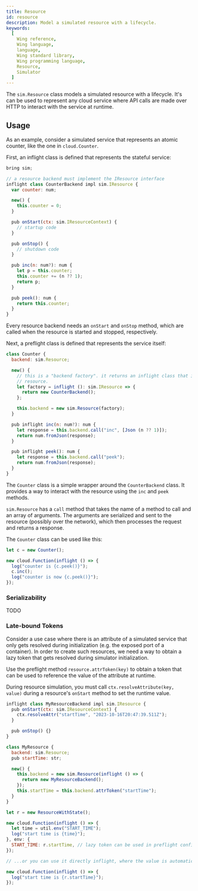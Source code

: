 ```yaml
---
title: Resource
id: resource
description: Model a simulated resource with a lifecycle.
keywords:
  [
    Wing reference,
    Wing language,
    language,
    Wing standard library,
    Wing programming language,
    Resource,
    Simulator
  ]
---
```


The `sim.Resource` class models a simulated resource with a lifecycle.
It's can be used to represent any cloud service where API calls are made over HTTP
to interact with the service at runtime.

## Usage

As an example, consider a simulated service that represents an atomic counter, like the one in `cloud.Counter`.

First, an inflight class is defined that represents the stateful service:

```js
bring sim;

// a resource backend must implement the IResource interface
inflight class CounterBackend impl sim.IResource {
  var counter: num;

  new() {
    this.counter = 0;
  }

  pub onStart(ctx: sim.IResourceContext) {
    // startup code
  }

  pub onStop() {
    // shutdown code
  }

  pub inc(n: num?): num {
    let p = this.counter;
    this.counter += (n ?? 1);
    return p;
  }

  pub peek(): num {
    return this.counter;
  }
}
```

Every resource backend needs an `onStart` and `onStop` method, which are called when the resource is started and stopped, respectively.

Next, a preflight class is defined that represents the service itself:

```js
class Counter {
  backend: sim.Resource;

  new() {
    // this is a "backend factory". it returns an inflight class that implements the
    // resource.
    let factory = inflight (): sim.IResource => {
      return new CounterBackend();
    };

    this.backend = new sim.Resource(factory);
  }

  pub inflight inc(n: num?): num {
    let response = this.backend.call("inc", [Json (n ?? 1)]);
    return num.fromJson(response);
  }

  pub inflight peek(): num {
    let response = this.backend.call("peek");
    return num.fromJson(response);
  }
}
```

The `Counter` class is a simple wrapper around the `CounterBackend` class. It provides a way to interact with the resource using the `inc` and `peek` methods.

`sim.Resource` has a `call` method that takes the name of a method to call and an array of arguments.
The arguments are serialized and sent to the resource (possibly over the network), which then processes the request and returns a response.

The `Counter` class can be used like this:

```js
let c = new Counter();

new cloud.Function(inflight () => {
  log("counter is {c.peek()}");
  c.inc();
  log("counter is now {c.peek()}");
});
```

### Serializability

TODO

### Late-bound Tokens

Consider a use case where there is an attribute of a simulated service that only gets resolved during initialization (e.g. the exposed port of a container).
In order to create such resources, we need a way to obtain a lazy token that gets resolved during simulator initialization.

Use the preflight method `resource.attrToken(key)` to obtain a token that can be used to reference the value of the attribute at runtime.

During resource simulation, you must call `ctx.resolveAttribute(key, value)` during a resource's `onStart` method to set the runtime value.

```js playground
inflight class MyResourceBackend impl sim.IResource {
  pub onStart(ctx: sim.IResourceContext) {
    ctx.resolveAttr("startTime", "2023-10-16T20:47:39.511Z");
  }

  pub onStop() {}
}

class MyResource {
  backend: sim.Resource;
  pub startTime: str;

  new() {
    this.backend = new sim.Resource(inflight () => {
      return new MyResourceBackend();
    });
    this.startTime = this.backend.attrToken("startTime");
  }
}

let r = new ResourceWithState();

new cloud.Function(inflight () => {
  let time = util.env("START_TIME");
  log("start time is {time}");
}, env: {
  START_TIME: r.startTime, // lazy token can be used in preflight configuration
});

// ...or you can use it directly inflight, where the value is automatically resolved

new cloud.Function(inflight () => {
  log("start time is {r.startTime}");
});
```
